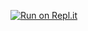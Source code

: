 
[![Run on Repl.it](https://repl.it/badge/github/emma-matthews/Personal-Project)](https://repl.it/github/emma-matthews/Personal-Project)


